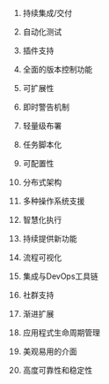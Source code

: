 

1. 持续集成/交付

2. 自动化测试

3. 插件支持

4. 全面的版本控制功能

5. 可扩展性

6. 即时警告机制

7. 轻量级布署

8. 任务脚本化

9. 可配置性

10. 分布式架构

11. 多种操作系统支援

12. 智慧化执行

13. 持续提供新功能

14. 流程可视化

15. 集成与DevOps工具链

16. 社群支持

17. 渐进扩展

18. 应用程式生命周期管理

19. 美观易用的介面

20. 高度可靠性和稳定性